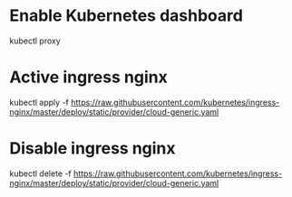 # Enable Kubernetes dashboard
kubectl proxy

# Active ingress nginx
kubectl apply -f https://raw.githubusercontent.com/kubernetes/ingress-nginx/master/deploy/static/provider/cloud-generic.yaml

# Disable ingress nginx
kubectl delete -f https://raw.githubusercontent.com/kubernetes/ingress-nginx/master/deploy/static/provider/cloud-generic.yaml